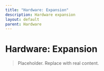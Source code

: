 ```yaml
---
title: "Hardware: Expansion"
description: Hardware expansion
layout: default
parent: Hardware
---
```


# Hardware: Expansion

> Placeholder. Replace with real content.

